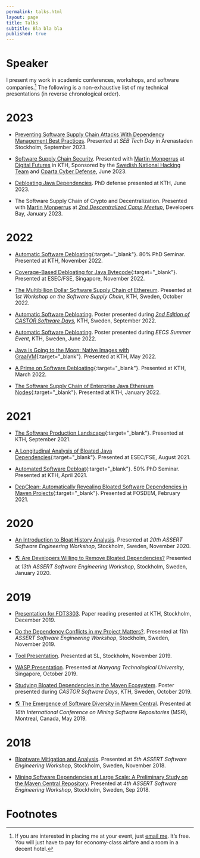 ```yaml
---
permalink: talks.html
layout: page
title: Talks
subtitle: Bla bla bla 
published: true
---
```


# Speaker

I present my work in academic conferences, workshops, and software companies.[^1]
The following is a non-exhaustive list of my technical presentations (in reverse chronological order).
  
# 2023

- [Preventing Software Supply Chain Attacks With Dependency Management Best Practices](https://youtu.be/7IoXciSucw4?si=CiANlBQtgmibmWci). Presented at _SEB Tech Day_ in Arenastaden Stockholm, September 2023.

- [Software Supply Chain Security](https://docs.google.com/presentation/d/1ki5KITPSciccI1Qdh3wb7GOjdw8jq-CFbY-mvXLUv2c/edit?usp=sharing). Presented with [Martin Monperrus](https://www.monperrus.net/martin/) at [Digital Futures](https://www.digitalfutures.kth.se/) in KTH, Sponsored by the [Swedish National Hacking Team](https://snht.se/) and [Cparta Cyber Defense](https://www.cparta.se/), June 2023.

- [Debloating Java Dependencies](../files/thesis/slides/cesar-phd-defense.pptx). PhD defense presented at KTH, June 2023.

- The Software Supply Chain of Crypto and Decentralization. Presented with [Martin Monperrus](https://www.monperrus.net/martin/) at [_2nd Descentralized Camp Meetup_](https://www.meetup.com/decentralized-camp/events/290035869/), Developers Bay, January 2023.

# 2022

- [Automatic Software Debloating](../talks/80_percent_2022.pdf "pdf"){:target="_blank"}. 80% PhD Seminar. Presented at KTH, November 2022.

- [Coverage-Based Debloating for Java Bytecode](https://youtu.be/HXj2B8eHmt4 "video"){:target="_blank"}. Presented at ESEC/FSE, Singapore, November 2022.

- [The Multibillion Dollar Software Supply Chain of Ethereum](https://docs.google.com/presentation/d/16yingW3HUNj6XmAfFFc_qz1bSI-ZRfV0/edit?usp=sharing&ouid=117859204590242341300&rtpof=true&sd=true). Presented at _1st Workshop on the Software Supply Chain_, KTH, Sweden, October 2022.

- [Automatic Software Debloating](../../files/posters/poster-scs-48x36.pdf). Poster presented during [_2nd Edition of CASTOR Software Days_](https://www.kth.se/castorsoftwaredays/photos), KTH, Sweden, September 2022.

- [Automatic Software Debloating](../../files/posters/poster-scs-48x36.pdf). Poster presented during _EECS Summer Event_, KTH, Sweden, June 2022.

- [Java is Going to the Moon: Native Images with GraalVM](https://docs.google.com/presentation/d/1JDVerE77ZWLqwtWP430QXF1KTd4RhKoD/edit?usp=sharing&ouid=117859204590242341300&rtpof=true&sd=true){:target="_blank"}. Presented at KTH, May 2022.

- [A Prime on Software Debloating](../talks/A_Prime_On_Software_Debloating.pdf "pdf"){:target="_blank"}. Presented at KTH, March 2022.

- [The Software Supply Chain of Enterprise Java Ethereum Nodes](https://docs.google.com/presentation/d/1pZGJ_9X_mvOzaqlelQbSyPI9opo6V_e1/edit?usp=sharing&ouid=117859204590242341300&rtpof=true&sd=true){:target="_blank"}. Presented at KTH, January 2022.

# 2021

- [The Software Production Landscape](../files/presentations/software-production-landscape.pptx){:target="_blank"}. Presented at KTH, September 2021.

- [A Longitudinal Analysis of Bloated Java Dependencies](https://youtu.be/cePEl485E_s "video"){:target="_blank"}. Presented at ESEC/FSE, August 2021.

- [Automated Software Debloat](../talks/50percent_seminar_kth_2021.pdf "pdf"){:target="_blank"}. 50% PhD Seminar. Presented at KTH, April 2021.

- [DepClean: Automatically Revealing Bloated Software Dependencies in Maven Projects](https://youtu.be/8SndbPMwdWE "video"){:target="_blank"}. Presented at FOSDEM, February 2021.

# 2020

- [An Introduction to Bloat History Analysis](https://docs.google.com/presentation/d/1cwBaOIJ2ZgGP62sCod_a_KrdhRg2puDlIkFKpjxPC6E/edit?usp=sharing). Presented at _20th ASSERT Software Engineering Workshop_, Stockholm, Sweden, November 2020.

- [:earth_americas: Are Developers Willing to Remove Bloated Dependencies?](https://www.cesarsotovalero.net/presentations/assert-13th/#/) Presented at _13th ASSERT Software Engineering Workshop_, Stockholm, Sweden, January 2020.
  
# 2019

- [Presentation for FDT3303](https://docs.google.com/presentation/d/1KpB16Ibfn3yjxTIxeRPcmR4JcZn3aujEl2EThyOC88U/edit?usp=sharing). Paper reading presented at KTH, Stockholm, December 2019.

- [Do the Dependency Conflicts in my Project Matters?](https://docs.google.com/presentation/d/17V5PBGj2n7dHrOmbtC0Tfzn_g6xX2mg2GFAWQtRapCY/edit?usp=sharing). Presented at _11th ASSERT Software Engineering Workshop_, Stockholm, Sweden, November 2019.

- [Tool Presentation](https://docs.google.com/presentation/d/1C_-0rQHYvuz7RqPj0dlNhUkjYX1lm9y6gBRri4BTfxk/edit?usp=sharing). Presented at SL, Stockholm, November 2019.

- [WASP Presentation](https://docs.google.com/presentation/d/1-B3YfX5xulYgq30IVhv0bLwPHFrtbaRbzZu61TA_U2k/edit?usp=sharing). Presented at _Nanyang Technological University_, Singapore, October 2019.

- [Studying Bloated Dependencies in the Maven Ecosystem](../../files/posters/Castor-Software-Days-WASP-Poster.pdf). Poster presented during _CASTOR Software Days_, KTH, Sweden, October 2019.

- [:earth_americas: The Emergence of Software Diversity in Maven Central](https://dl.serveur-du-placard.ml/these/reveal.js-3.7.0/presentations/MSR2.html). Presented at _16th International Conference on Mining Software Repositories_ (MSR), Montreal, Canada, May 2019.

# 2018

- [Bloatware Mitigation and Analysis](https://docs.google.com/presentation/d/1LYvt7fFdGf_VvdlD2XRHzUTfZZOqM55Wopw6IYM6PNQ/edit?usp=sharing). Presented at _5th ASSERT Software Engineering Workshop_, Stockholm, Sweden, November 2018.

- [Mining Software Dependencies at Large Scale: A Preliminary Study on the Maven Central Repository](https://docs.google.com/document/d/1IMhDIJjDIT_KuFLYSa5agPMvbCA8klBCemSLZI4id04/edit?usp=sharing). Presented at _4th ASSERT Software Engineering Workshop_, Stockholm, Sweden, Sep 2018.


# Footnotes

[^1]: If you are interested in placing me at your event, just [email me](mailto:cesarsotovalero@gmail.com). It’s free. You will just have to pay for economy-class airfare and a room in a decent hotel.
